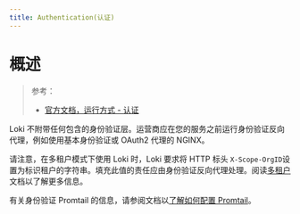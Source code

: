 ```yaml
---
title: Authentication(认证)
---
```


# 概述

> 参考：
> 
> - [官方文档，运行方式 - 认证](https://grafana.com/docs/loki/latest/operations/authentication/)

Loki 不附带任何包含的身份验证层。运营商应在您的服务之前运行身份验证反向代理，例如使用基本身份验证或 OAuth2 代理的 NGINX。

请注意，在多租户模式下使用 Loki 时，Loki 要求将 HTTP 标头 `X-Scope-OrgID`设置为标识租户的字符串。填充此值的责任应由身份验证反向代理处理。阅读[多租户](https://grafana.com/docs/loki/latest/operations/multi-tenancy/)文档以了解更多信息。

有关身份验证 Promtail 的信息，请参阅文档以[了解如何配置 Promtail](https://grafana.com/docs/loki/latest/clients/promtail/configuration/)。
